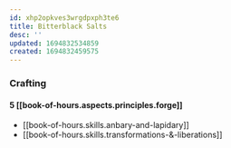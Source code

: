 ```yaml
---
id: xhp2opkves3wrgdpxph3te6
title: Bitterblack Salts
desc: ''
updated: 1694832534859
created: 1694832459575
---
```



### Crafting

#### 5 [[book-of-hours.aspects.principles.forge]]

- [[book-of-hours.skills.anbary-and-lapidary]]
- [[book-of-hours.skills.transformations-&-liberations]]
